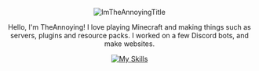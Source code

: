 <div align="center">
  
  ![ImTheAnnoyingTitle](https://theannoying.github.io/assets/imtheannoying.png "ImTheAnnoyingTitle")
  
  Hello, I'm TheAnnoying! I love playing Minecraft and making things such as servers, plugins and resource packs. I worked on a few Discord bots, and make websites.
  
  [![My Skills](https://skillicons.dev/icons?i=js,html,css,ps,tailwind,vscode "My Skills")](https://theannoying.github.io)
</div>
